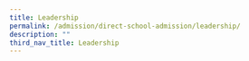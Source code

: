 ```yaml
---
title: Leadership
permalink: /admission/direct-school-admission/leadership/
description: ""
third_nav_title: Leadership
---
```

